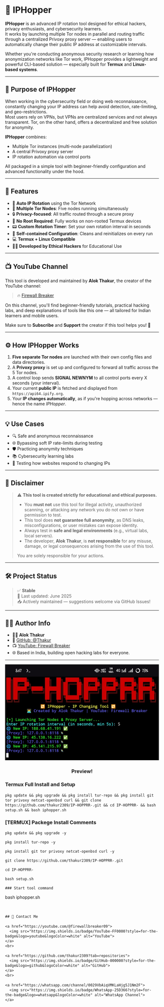 # 🔁 IPHopper

**IPHopper** is an advanced IP rotation tool designed for ethical hackers, privacy enthusiasts, and cybersecurity learners.  
It works by launching multiple Tor nodes in parallel and routing traffic through a centralized Privoxy proxy server — enabling users to automatically change their public IP address at customizable intervals.

Whether you're conducting anonymous security research or learning how anonymization networks like Tor work, IPHopper provides a lightweight and powerful CLI-based solution — especially built for **Termux** and **Linux-based systems**.

---

## 🎯 Purpose of IPHopper

When working in the cybersecurity field or doing web reconnaissance, constantly changing your IP address can help avoid detection, rate-limiting, and geo-restrictions.  
Most users rely on VPNs, but VPNs are centralized services and not always transparent. Tor, on the other hand, offers a decentralized and free solution for anonymity.

**IPHopper** combines:
- Multiple Tor instances (multi-node parallelization)
- A central Privoxy proxy server
- IP rotation automation via control ports

All packaged in a simple tool with beginner-friendly configuration and advanced functionality under the hood.

---

## 🚀 Features

- 🔁 **Auto IP Rotation** using the Tor Network
- 🧠 **Multiple Tor Nodes**: Five nodes running simultaneously
- 🔒 **Privacy-focused**: All traffic routed through a secure proxy
- 🧱 **No Root Required**: Fully works on non-rooted Termux devices
- 📟 **Custom Rotation Timer**: Set your own rotation interval in seconds
- 🧰 **Self-contained Configuration**: Cleans and reinitializes on every run
- 💻 **Termux + Linux Compatible**
- 👨‍💻 **Developed by Ethical Hackers** for Educational Use

---

## 📺 YouTube Channel

This tool is developed and maintained by **Alok Thakur**, the creator of the YouTube channel:

> 🔥 [Firewall Breaker](https://www.youtube.com/@FirewallBreaker09)

On this channel, you'll find beginner-friendly tutorials, practical hacking labs, and deep explanations of tools like this one — all tailored for Indian learners and mobile users.

Make sure to **Subscribe** and **Support** the creator if this tool helps you! 🙌

---

## ⚙️ How IPHopper Works

1. **Five separate Tor nodes** are launched with their own config files and data directories.
2. A **Privoxy proxy** is set up and configured to forward all traffic across the 5 Tor nodes.
3. A control loop sends **SIGNAL NEWNYM** to all control ports every X seconds (your interval).
4. Your current **public IP** is fetched and displayed from `https://api64.ipify.org`.
5. Your **IP changes automatically**, as if you're hopping across networks — hence the name *IPHopper*.

---

## 💡 Use Cases

- 🔍 Safe and anonymous reconnaissance
- 🌐 Bypassing soft IP rate-limits during testing
- 🛡️ Practicing anonymity techniques
- 📚 Cybersecurity learning labs
- 🔬 Testing how websites respond to changing IPs

---

## 📄 Disclaimer

> ⚠️ **This tool is created strictly for educational and ethical purposes.**
>
> - You **must not** use this tool for illegal activity, unauthorized scanning, or attacking any network you do not own or have permission to test.
> - This tool does **not guarantee full anonymity**, as DNS leaks, misconfigurations, or user mistakes can expose identity.
> - Always test in **safe and legal environments** (e.g., virtual labs, local servers).
> - The developer, **Alok Thakur**, is **not responsible** for any misuse, damage, or legal consequences arising from the use of this tool.
>
> You are solely responsible for your actions.

---

## 🛠️ Project Status

> ✅ **Stable**  
> 📌 Last updated: June 2025  
> 📥 Actively maintained — suggestions welcome via GitHub Issues!

---

## 🧑‍💻 Author Info

- 👨‍💻 **Alok Thakur**
- 🔗 [GitHub: @Thakur](https://github.com/thakur2309)
- 📺 [YouTube: Firewall Breaker](https://www.youtube.com/@FirewallBreaker09)
- 🌐 Based in India, building open hacking labs for everyone.

---
![Instagram Image ](https://raw.githubusercontent.com/thakur2309/IP-HOPPRR-/refs/heads/main/Screenshot_2025_0628_081718.jpg)

<h3 align="center"> Preview!</h3>

### Termux Full Install and Setup 
```
pkg update && pkg upgrade && pkg install tur-repo && pkg install git tor privoxy netcat-openbsd curl && git clone https://github.com/thakur2309/IP-HOPPRR-.git && cd IP-HOPPRR- && bash setup.sh && bash iphopper.sh
```

### [TERMUX] Packege Install Comments

```
pkg update && pkg upgrade -y
```
```
pkg install tur-repo -y
```
```
pkg install git tor privoxy netcat-openbsd curl -y
```
```
git clone https://github.com/thakur2309/IP-HOPPRR-.git
```
```
cd IP-HOPPRR-
```
```
bash setup.sh
```
```
### Start tool command
```
bash iphopper.sh
```


## 📌 Contact Me  

<a href="https://youtube.com/@firewallbreaker09">
  <img src="https://img.shields.io/badge/YouTube-FF0000?style=for-the-badge&logo=youtube&logoColor=white" alt="YouTube">
</a>  
<br>  

<a href="https://github.com/thakur2309?tab=repositories">
  <img src="https://img.shields.io/badge/GitHub-000000?style=for-the-badge&logo=github&logoColor=white" alt="GitHub">
</a>  
<br>  

<a href="https://whatsapp.com/channel/0029VbAiqVMKLaHjg5J1Nm2F">
  <img src="https://img.shields.io/badge/WhatsApp-25D366?style=for-the-badge&logo=whatsapp&logoColor=white" alt="WhatsApp Channel">
</a>

